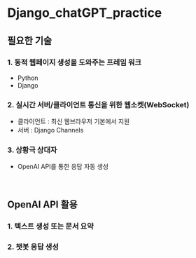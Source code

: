 # Django_chatGPT_practice

## 필요한 기술
### 1. 동적 웹페이지 생성을 도와주는 프레임 워크
 - Python
 - Django

### 2. 실시간 서버/클라이언트 통신을 위한 웹소켓(WebSocket)
 - 클라이언트 : 최신 웹브라우저 기본에서 지원
 - 서버 : Django Channels

### 3. 상황극 상대자
 - OpenAI API를 통한 응답 자동 생성

<br>

## OpenAI API 활용
### 1. 텍스트 생성 또는 문서 요약
### 2. 챗봇 응답 생성